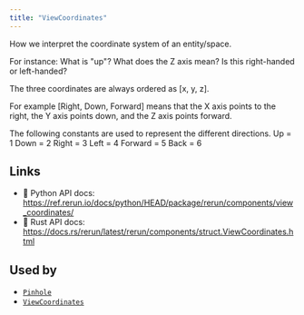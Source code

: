 ```yaml
---
title: "ViewCoordinates"
---
```


How we interpret the coordinate system of an entity/space.

For instance: What is "up"? What does the Z axis mean? Is this right-handed or left-handed?

The three coordinates are always ordered as [x, y, z].

For example [Right, Down, Forward] means that the X axis points to the right, the Y axis points
down, and the Z axis points forward.

The following constants are used to represent the different directions.
 Up = 1
 Down = 2
 Right = 3
 Left = 4
 Forward = 5
 Back = 6


## Links
 * 🐍 Python API docs: https://ref.rerun.io/docs/python/HEAD/package/rerun/components/view_coordinates/
 * 🦀 Rust API docs: https://docs.rs/rerun/latest/rerun/components/struct.ViewCoordinates.html


## Used by

* [`Pinhole`](../archetypes/pinhole.md)
* [`ViewCoordinates`](../archetypes/view_coordinates.md)
